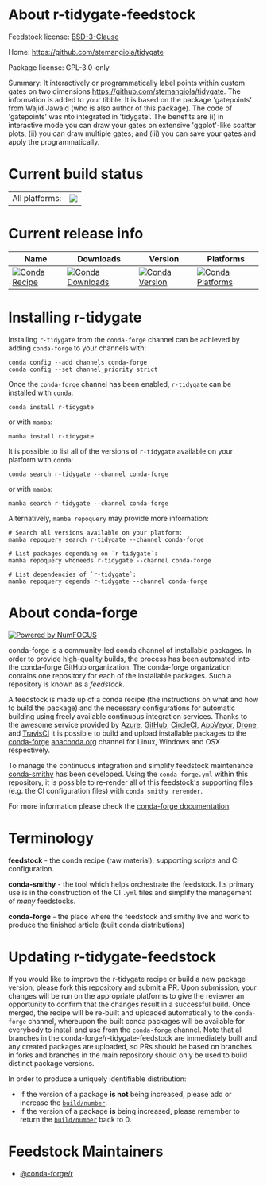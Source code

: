 About r-tidygate-feedstock
==========================

Feedstock license: [BSD-3-Clause](https://github.com/conda-forge/r-tidygate-feedstock/blob/main/LICENSE.txt)

Home: https://github.com/stemangiola/tidygate

Package license: GPL-3.0-only

Summary: It interactively or programmatically label points within custom gates on two dimensions <https://github.com/stemangiola/tidygate>. The information is added to your tibble. It is based on the package 'gatepoints' from Wajid Jawaid (who is also author of this package). The code of 'gatepoints' was nto integrated in 'tidygate'. The benefits are (i) in interactive mode you can draw your gates on extensive 'ggplot'-like scatter plots; (ii) you can draw multiple gates; and (iii) you can save your gates and apply the programmatically.

Current build status
====================


<table><tr><td>All platforms:</td>
    <td>
      <a href="https://dev.azure.com/conda-forge/feedstock-builds/_build/latest?definitionId=15501&branchName=main">
        <img src="https://dev.azure.com/conda-forge/feedstock-builds/_apis/build/status/r-tidygate-feedstock?branchName=main">
      </a>
    </td>
  </tr>
</table>

Current release info
====================

| Name | Downloads | Version | Platforms |
| --- | --- | --- | --- |
| [![Conda Recipe](https://img.shields.io/badge/recipe-r--tidygate-green.svg)](https://anaconda.org/conda-forge/r-tidygate) | [![Conda Downloads](https://img.shields.io/conda/dn/conda-forge/r-tidygate.svg)](https://anaconda.org/conda-forge/r-tidygate) | [![Conda Version](https://img.shields.io/conda/vn/conda-forge/r-tidygate.svg)](https://anaconda.org/conda-forge/r-tidygate) | [![Conda Platforms](https://img.shields.io/conda/pn/conda-forge/r-tidygate.svg)](https://anaconda.org/conda-forge/r-tidygate) |

Installing r-tidygate
=====================

Installing `r-tidygate` from the `conda-forge` channel can be achieved by adding `conda-forge` to your channels with:

```
conda config --add channels conda-forge
conda config --set channel_priority strict
```

Once the `conda-forge` channel has been enabled, `r-tidygate` can be installed with `conda`:

```
conda install r-tidygate
```

or with `mamba`:

```
mamba install r-tidygate
```

It is possible to list all of the versions of `r-tidygate` available on your platform with `conda`:

```
conda search r-tidygate --channel conda-forge
```

or with `mamba`:

```
mamba search r-tidygate --channel conda-forge
```

Alternatively, `mamba repoquery` may provide more information:

```
# Search all versions available on your platform:
mamba repoquery search r-tidygate --channel conda-forge

# List packages depending on `r-tidygate`:
mamba repoquery whoneeds r-tidygate --channel conda-forge

# List dependencies of `r-tidygate`:
mamba repoquery depends r-tidygate --channel conda-forge
```


About conda-forge
=================

[![Powered by
NumFOCUS](https://img.shields.io/badge/powered%20by-NumFOCUS-orange.svg?style=flat&colorA=E1523D&colorB=007D8A)](https://numfocus.org)

conda-forge is a community-led conda channel of installable packages.
In order to provide high-quality builds, the process has been automated into the
conda-forge GitHub organization. The conda-forge organization contains one repository
for each of the installable packages. Such a repository is known as a *feedstock*.

A feedstock is made up of a conda recipe (the instructions on what and how to build
the package) and the necessary configurations for automatic building using freely
available continuous integration services. Thanks to the awesome service provided by
[Azure](https://azure.microsoft.com/en-us/services/devops/), [GitHub](https://github.com/),
[CircleCI](https://circleci.com/), [AppVeyor](https://www.appveyor.com/),
[Drone](https://cloud.drone.io/welcome), and [TravisCI](https://travis-ci.com/)
it is possible to build and upload installable packages to the
[conda-forge](https://anaconda.org/conda-forge) [anaconda.org](https://anaconda.org/)
channel for Linux, Windows and OSX respectively.

To manage the continuous integration and simplify feedstock maintenance
[conda-smithy](https://github.com/conda-forge/conda-smithy) has been developed.
Using the ``conda-forge.yml`` within this repository, it is possible to re-render all of
this feedstock's supporting files (e.g. the CI configuration files) with ``conda smithy rerender``.

For more information please check the [conda-forge documentation](https://conda-forge.org/docs/).

Terminology
===========

**feedstock** - the conda recipe (raw material), supporting scripts and CI configuration.

**conda-smithy** - the tool which helps orchestrate the feedstock.
                   Its primary use is in the construction of the CI ``.yml`` files
                   and simplify the management of *many* feedstocks.

**conda-forge** - the place where the feedstock and smithy live and work to
                  produce the finished article (built conda distributions)


Updating r-tidygate-feedstock
=============================

If you would like to improve the r-tidygate recipe or build a new
package version, please fork this repository and submit a PR. Upon submission,
your changes will be run on the appropriate platforms to give the reviewer an
opportunity to confirm that the changes result in a successful build. Once
merged, the recipe will be re-built and uploaded automatically to the
`conda-forge` channel, whereupon the built conda packages will be available for
everybody to install and use from the `conda-forge` channel.
Note that all branches in the conda-forge/r-tidygate-feedstock are
immediately built and any created packages are uploaded, so PRs should be based
on branches in forks and branches in the main repository should only be used to
build distinct package versions.

In order to produce a uniquely identifiable distribution:
 * If the version of a package **is not** being increased, please add or increase
   the [``build/number``](https://docs.conda.io/projects/conda-build/en/latest/resources/define-metadata.html#build-number-and-string).
 * If the version of a package **is** being increased, please remember to return
   the [``build/number``](https://docs.conda.io/projects/conda-build/en/latest/resources/define-metadata.html#build-number-and-string)
   back to 0.

Feedstock Maintainers
=====================

* [@conda-forge/r](https://github.com/conda-forge/r/)

